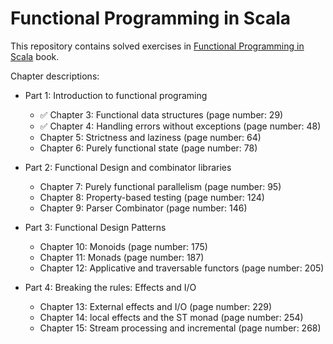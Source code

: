 # Functional Programming in Scala

This repository contains solved exercises in [Functional Programming in Scala](http://manning.com/bjarnason/) book.

Chapter descriptions:

* Part 1: Introduction to functional programing
  * ✅ Chapter 3: Functional data structures (page number: 29)
  * ✅ Chapter 4: Handling errors without exceptions (page number: 48)
  * Chapter 5: Strictness and laziness (page number: 64)
  * Chapter 6: Purely functional state (page number: 78)

* Part 2: Functional Design and combinator libraries
  * Chapter 7: Purely functional parallelism (page number: 95)
  * Chapter 8: Property-based testing (page number: 124)
  * Chapter 9: Parser Combinator (page number: 146)

* Part 3: Functional Design Patterns
  * Chapter 10: Monoids (page number: 175)
  * Chapter 11: Monads (page number: 187)
  * Chapter 12: Applicative and traversable functors (page number: 205)

* Part 4: Breaking the rules: Effects and I/O
  * Chapter 13: External effects and I/O (page number: 229)
  * Chapter 14: local effects and the ST monad (page number: 254)
  * Chapter 15: Stream processing and incremental (page number: 268)